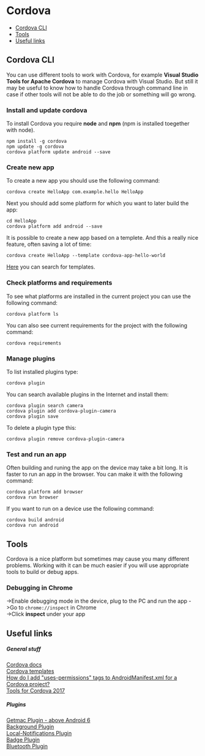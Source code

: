 # Cordova

* [Cordova CLI](#cordova-cli)
* [Tools](#tools)
* [Useful links](#useful-links)

## Cordova CLI
You can use different tools to work with Cordova, for example **Visual Studio Tools for Apache Cordova** to manage Cordova with Visual Studio. But still it may be useful to know how to handle Cordova through command line in case if other tools will not be able to do the job or something will go wrong.

### Install and update cordova
To install Cordova you require **node** and **npm** (npm is installed toegether with node). 
```
npm install -g cordova
npm update -g cordova
cordova platform update android --save
```

### Create new app
To create a new app you should use the following command:
```
cordova create HelloApp com.example.hello HelloApp
```
Next you should add some platform for which you want to later build the app:
```
cd HelloApp
cordova platform add android --save
```
It is possible to create a new app based on a templete. And this a really nice feature, often saving a lot of time:
```
cordova create HelloApp --template cordova-app-hello-world
```
[Here](https://www.npmjs.com/search?q=cordova%3Atemplate) you can search for templates.

### Check platforms and requirements
To see what platforms are installed in the current project you can use the following command:
```
cordova platform ls
```
You can also see current requirements for the project with the following command:
```
cordova requirements
```

### Manage plugins
To list installed plugins type:
```
cordova plugin                          
```
You can search available plugins in the Internet and install them:
```
cordova plugin search camera
cordova plugin add cordova-plugin-camera
cordova plugin save
```
To delete a plugin type this:
```
cordova plugin remove cordova-plugin-camera
```

### Test and run an app
Often building and runing the app on the device may take a bit long. It is faster to run an app in the browser. You can make it with the following command:
```
cordova platform add browser
cordova run browser
```
If you want to run on a device use the following command:
```
cordova build android
cordova run android
```

## Tools
Cordova is a nice platform but sometimes may cause you many different problems. Working with it can be much easier if you will use appropriate tools to build or debug apps.

### Debugging in Chrome
->Enable debugging mode in the device, plug to the PC and run the app 
->Go to `chrome://inspect` in Chrome<br />
->Click **inspect** under your app

## Useful links

##### General stuff
[Cordova docs](https://cordova.apache.org/docs/en/latest/)<br />
[Cordova templates](https://www.npmjs.com/search?q=cordova%3Atemplate)<br />
[How do I add "uses-permissions" tags to AndroidManifest.xml for a Cordova project?](https://stackoverflow.com/questions/30042088/how-do-i-add-uses-permissions-tags-to-androidmanifest-xml-for-a-cordova-projec)<br />
[Tools for Cordova 2017](https://docs.microsoft.com/en-us/visualstudio/cross-platform/tools-for-cordova/?view=toolsforcordova-2017)<br />

##### Plugins
[Getmac Plugin - above Android 6](https://github.com/navidmalekan/getmac)<br />
[Background Plugin](https://github.com/katzer/cordova-plugin-background-mode)<br />
[Local-Notifications Plugin](https://github.com/katzer/cordova-plugin-local-notifications)<br />
[Badge Plugin](https://github.com/katzer/cordova-plugin-badge)<br />
[Bluetooth Plugin](https://github.com/tanelih/phonegap-bluetooth-plugin)<br />
[]()<br />
